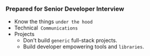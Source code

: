 ### Prepared for Senior Developer Interview
- Know the things `under the hood`
- Technical` Communications`
- Projects
  - Don't build `generic` full-stack projects.
  - Build developer empowering tools and `libraries`.
